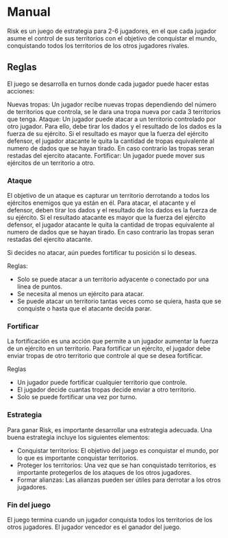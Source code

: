 # Manual

Risk es un juego de estrategia para 2-6 jugadores, en el que cada jugador asume el control de sus territorios con el objetivo de  conquistar el mundo, conquistando todos los territorios de los otros jugadores rivales.

## Reglas
El juego se desarrolla en turnos donde cada jugador puede hacer estas acciones:

Nuevas tropas: Un jugador recibe nuevas tropas dependiendo del número de territorios que controla, se le dara una tropa nueva por cada 3 territorios que tenga.
Ataque: Un jugador puede atacar a un territorio controlado por otro jugador. Para ello, debe tirar los dados y el resultado de los dados es la fuerza de su ejército. Si el resultado es mayor que la fuerza del ejército defensor, el jugador atacante le quita la cantidad de tropas equivalente al numero de dados que se hayan tirado. En caso contrario las tropas seran restadas del ejercito atacante.
Fortificar: Un jugador puede mover sus ejércitos de un territorio a otro.

### Ataque
El objetivo de un ataque es capturar un territorio derrotando a todos los ejércitos enemigos que ya están en él. Para atacar, el atacante y el
defensor, deben tirar los dados y el resultado de los dados es la fuerza de su ejército. Si el resultado atacante es mayor que la fuerza del ejército defensor, el jugador atacante le quita la cantidad de tropas equivalente al numero de dados que se hayan tirado. En caso contrario las tropas seran restadas del ejercito atacante.

Si decides no atacar, aún puedes fortificar tu posición si lo deseas.

 Reglas:
 
 - Solo se puede atacar a un territorio adyacente o conectado por una línea de puntos.
- Se necesita al menos un ejército para atacar.
- Se puede atacar un territorio tantas veces como se quiera, hasta que se conquiste o hasta que el atacante decida parar.

### Fortificar

La fortificación es una acción que permite a un jugador aumentar la fuerza de un ejército en un territorio. Para fortificar un ejército, el jugador debe enviar tropas de otro territorio que controle al que se desea fortificar.

Reglas

- Un jugador puede fortificar cualquier territorio que controle.
- El jugador decide cuantas tropas decide enviar a otro territorio.
- Solo se puede fortificar una vez por turno.

### Estrategia
Para ganar Risk, es importante desarrollar una estrategia adecuada. Una buena estrategia incluye los siguientes elementos:

- Conquistar territorios: El objetivo del juego es conquistar el mundo, por lo que es importante conquistar territorios.
- Proteger los territorios: Una vez que se han conquistado territorios, es importante protegerlos de los ataques de los otros jugadores.
- Formar alianzas: Las alianzas pueden ser útiles para derrotar a los otros jugadores.

### Fin del juego
El juego termina cuando un jugador conquista todos los territorios de los otros jugadores. El jugador vencedor es el ganador del juego.

